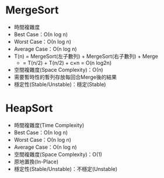 # MergeSort                                                      
 * 時間複雜度                                                   
 * Best Case：Ο(n log n)                                            
* Worst Case：Ο(n log n)
* Average Case：Ο(n log n)
* T(n) = MergeSort(左子數列) + MergeSort(右子數列) + Merge
     * = T(n/2) + T(n/2) + c×n = O(n log2n)
 * 空間複雜度(Space Complexity)：Ο(n)
* 需要暫時性的暫列存放每回合Merge後的結果
* 穩定性(Stable/Unstable)：穩定(Stable)
# HeapSort
* 時間複雜度(Time Complexity)
* Best Case：Ο(n log n)
* Worst Case：Ο(n log n)
* Average Case：Ο(n log n)
* 空間複雜度(Space Complexity)：Ο(1)
* 原地置換(In-Place)
* 穩定性(Stable/Unstable)：不穩定(Unstable)
